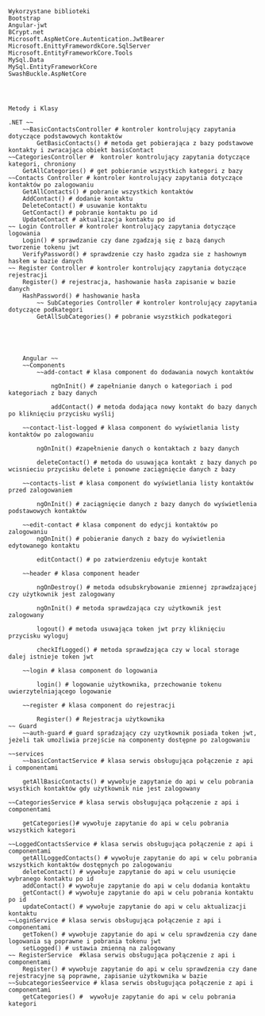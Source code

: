 	Wykorzystane biblioteki
	Bootstrap  
	Angular-jwt  
	BCrypt.net  
	Microsoft.AspNetCore.Autentication.JwtBearer  
	Microsoft.EnittyFramewordkCore.SqlServer  
	Microsoft.EntityFrameworkCore.Tools  
	MySql.Data  
	MySql.EntityFrameworkCore  
	SwashBuckle.AspNetCore  




	Metody i Klasy

	.NET ~~
		~~BasicContactsController # kontroler kontrolujący zapytania dotyczące podstawowych kontaktów
			GetBasicContacts() # metoda get pobierająca z bazy podstawowe kontakty i zwracająca obiekt basisContact
	~~CategoriesController #  kontroler kontrolujący zapytania dotyczące kategori, chroniony
		GetAllCategories() # get pobieranie wszystkich kategori z bazy 
	~~Contacts Controller # kontroler kontrolujący zapytania dotyczące  kontaktów po zalogowaniu
		GetAllContacts() # pobranie wszystkich kontaktów
		AddContact() # dodanie kontaktu
		DeleteContact() # usuwanie kontaktu
		GetContact() # pobranie kontaktu po id
		UpdateContact # aktualizacja kontaktu po id
	~~ Login Controller # kontroler kontrolujący zapytania dotyczące logowania
		Login() # sprawdzanie czy dane zgadzają się z bazą danych tworzenie tokenu jwt
		VerifyPassword() # sprawdzenie czy hasło zgadza sie z hashownym hasłem w bazie danych
	~~ Register Controller # kontroler kontrolujący zapytania dotyczące rejestracji
		Register() # rejestracja, hashowanie hasła zapisanie w bazie danych
		HashPassword() # hashowanie hasła
			~~ SubCategories Controller # kontroler kontrolujący zapytania dotyczące podkategori
			GetAllSubCategories() # pobranie wsyzstkich podkategori
	
	
	


		Angular ~~
		~~Components
			~~add-contact # klasa component do dodawania nowych kontaktów

				ngOnInit() # zapełnianie danych o kategoriach i pod kategoriach z bazy danych

				addContact() # metoda dodająca nowy kontakt do bazy danych po kliknięciu przycisku wyślij

		~~contact-list-logged # klasa component do wyświetlania listy kontaktów po zalogowaniu

			ngOnInit() #zapełnienie danych o kontaktach z bazy danych

			deleteContact() # metoda do usuwająca kontakt z bazy danych po wcisnieciu przycisku delete i ponowne zaciągnięcie danych z bazy

		~~contacts-list # klasa component do wyświetlania listy kontaktów przed zalogowaniem

			ngOnInit() # zaciągnięcie danych z bazy danych do wyświetlenia podstawowych kontaktów

		~~edit-contact # klasa component do edycji kontaktów po zalogowaniu
			ngOnInit() # pobieranie danych z bazy do wyświetlenia edytowanego kontaktu

			editContact() # po zatwierdzeniu edytuje kontakt

		~~header # klasa component header 

			ngOnDestroy() # metoda odsubskrybowanie zmiennej zprawdzającej czy użytkownik jest zalogowany

			ngOnInit() # metoda sprawdzająca czy użytkownik jest zalogowany

			logout() # metoda usuwająca token jwt przy kliknięciu przycisku wyloguj

			checkIfLogged() # metoda sprawdzająca czy w local storage dalej istnieje token jwt

		~~login # klasa component do logowania
		
			login() # logowanie użytkownika, przechowanie tokenu uwierzytelniającego logowanie

		~~register # klasa component do rejestracji
		
			Register() # Rejestracja użytkownika
	~~ Guard
		~~auth-guard # guard spradzający czy uzytkownik posiada token jwt, jeżeli tak umożliwia przejście na componenty dostępne po zalogowaniu
		
	~~services
		~~basicContactService # klasa serwis obsługująca połączenie z api i componentami
		
		getAllBasicContacts() # wywołuje zapytanie do api w celu pobrania wsystkich kontaktów gdy użytkownik nie jest zalogowany
	
	~~CategoriesService # klasa serwis obsługująca połączenie z api i componentami 

		getCategories()# wywołuje zapytanie do api w celu pobrania wszystkich kategori

	~~LoggedContactsService # klasa serwis obsługująca połączenie z api i componentami 
		getAllLoggedContacts() # wywołuje zapytanie do api w celu pobrania wszystkich kontaktów dostępnych po zalogowaniu
		deleteContact() # wywołuje zapytanie do api w celu usunięcie wybranego kontaktu po id
		addContact() # wywołuje zapytanie do api w celu dodania kontaktu 
		getContact() # wywołuje zapytanie do api w celu pobrania kontaktu po id
		updateContact() # wywołuje zapytanie do api w celu aktualizacji kontaktu
	~~LoginService # klasa serwis obsługująca połączenie z api i componentami 
		getToken() # wywołuje zapytanie do api w celu sprawdzenia czy dane logowania są poprawne i pobrania tokenu jwt
		setLogged() # ustawia zmienną na zalogowany
	~~ RegisterService  #klasa serwis obsługująca połączenie z api i componentami 
		Register() # wywołuje zapytanie do api w celu sprawdzenia czy dane rejestracyjne są poprawne, zapisanie użytkownika w bazie
	~~SubcategoriesSeervice # klasa serwis obsługująca połączenie z api i componentami 
		getCategories() #  wywołuje zapytanie do api w celu pobrania kategori



	
		
		

